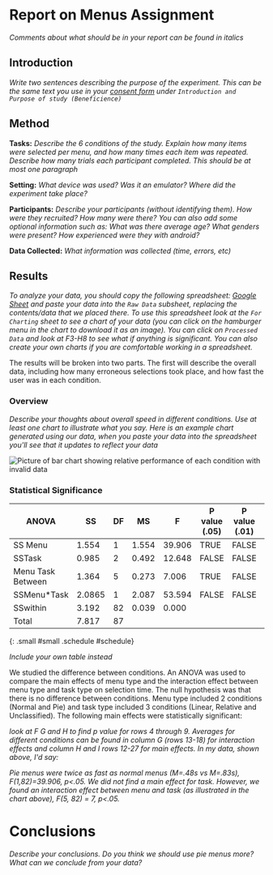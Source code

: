 # Report on Menus Assignment

*Comments about what should be in your report can be found in italics*

## Introduction
*Write two sentences describing the purpose of the experiment. This
can be the same text you use in your [consent form](consent) under
`Introduction and Purpose of study (Beneficience)`*

## Method
**Tasks:** *Describe the 6 conditions of the study. Explain how many
items were selected per menu, and how many times each item was
repeated. Describe how many trials each participant completed. This
should be at most one paragraph*

**Setting:** *What device was used? Was it an emulator? Where did the
experiment take place?*

**Participants:** *Describe your participants (without identifying
them). How were they recruited? How many were there? You can also add
some optional information such as: What was there average age? What
genders were present? How experienced were they with android?* 

**Data Collected:** *What information was collected (time, errors,
etc)*

## Results

*To analyze your data, you should copy the following spreadsheet:
[Google Sheet](https://docs.google.com/spreadsheets/d/1ANFrhla6JEZuKXNWjY6ccPAd5ZeZu7SF1rJd3Awu4_s/edit)
and paste your data into the `Raw Data` subsheet, replacing the
contents/data that we placed there. To use this spreadsheet look at
the `For Charting` sheet to see a chart of your data (you can click on
the hamburger menu in the chart to download it as an image). You can
click on 
`Processed Data` and look at F3-H8 to see what if anything is
significant.  You can also create your own charts if you are
comfortable working in a spreadsheet.*

The results will be broken into two parts. The first will describe the
overall data, including how many erroneous selections took place, and
how fast the user was in each condition.

### Overview

*Describe your thoughts about overall speed in different
conditions. Use at least one chart to illustrate what you say. Here is
an example chart generated using our data, when you paste your data
into the spreadsheet you'll see that it updates to reflect your data* 

![Picture of bar chart showing relative performance of each condition
with invalid data ](menus-img/time-chart.png)

### Statistical Significance

| ANOVA             | SS     | DF | MS    | F      | P value (.05) | P value (.01) | P value (.001) |   
|-------------------|--------|----|-------|--------|---------------|---------------|----------------|
| SS Menu           | 1.554  | 1  | 1.554 | 39.906 | TRUE          | FALSE         | FALSE          |
| SSTask            | 0.985  | 2  | 0.492 | 12.648 | FALSE         | FALSE         | FALSE          |
| Menu Task Between | 1.364  | 5  | 0.273 | 7.006  | TRUE          | FALSE         | FALSE          |
| SSMenu*Task       | 2.0865 | 1  | 2.087 | 53.594 | FALSE         | FALSE         | FALSE          |
| SSwithin          | 3.192  | 82 | 0.039 | 0.000  |               |               |                |
| Total             | 7.817  | 87 |       |        |               |               |                |
{: .small #small .schedule #schedule}

*Include your own table instead*

We studied the difference between conditions.  An ANOVA was used to
compare the main effects of menu type and the interaction effect
between menu type and task type on selection time. The null hypothesis
was that there is no difference between conditions. Menu type included
2 conditions (Normal and Pie) and task type included 3 conditions
(Linear, Relative and Unclassified). The following main effects were
statistically significant: 

*look at F G and H to find p value for rows 4 through 9. Averages for
different conditions can be found in column G (rows 13-18) for
interaction effects and column H and I rows 12-27 for main effects. In
my data, shown above, I'd say:*

*Pie menus were twice as fast as normal menus (M=.48s vs M=.83s),
F(1,82)=39.906, p<.05. We did not find a main effect for task. 
However, we found an interaction effect between menu and task (as
illustrated in the chart above), F(5, 82) = 7, p<.05.*



# Conclusions

*Describe your conclusions. Do you think we should use pie menus more?
What can we conclude from your data?*

